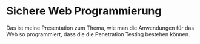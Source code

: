 # Sichere Web Programmierung

Das ist meine Presentation zum Thema, wie man die Anwendungen für das Web so programmiert, dass die die Penetration Testing bestehen können.
